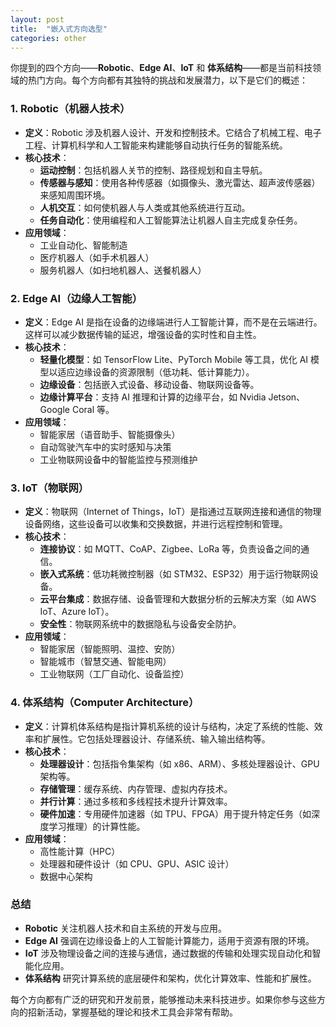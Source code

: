 ```yaml
---
layout: post
title:  "嵌入式方向选型"
categories: other
---
```


你提到的四个方向——**Robotic**、**Edge AI**、**IoT** 和 **体系结构**——都是当前科技领域的热门方向。每个方向都有其独特的挑战和发展潜力，以下是它们的概述：

### 1. **Robotic（机器人技术）**
   - **定义**：Robotic 涉及机器人设计、开发和控制技术。它结合了机械工程、电子工程、计算机科学和人工智能来构建能够自动执行任务的智能系统。
   - **核心技术**：
     - **运动控制**：包括机器人关节的控制、路径规划和自主导航。
     - **传感器与感知**：使用各种传感器（如摄像头、激光雷达、超声波传感器）来感知周围环境。
     - **人机交互**：如何使机器人与人类或其他系统进行互动。
     - **任务自动化**：使用编程和人工智能算法让机器人自主完成复杂任务。
   - **应用领域**：
     - 工业自动化、智能制造
     - 医疗机器人（如手术机器人）
     - 服务机器人（如扫地机器人、送餐机器人）

### 2. **Edge AI（边缘人工智能）**
   - **定义**：Edge AI 是指在设备的边缘端进行人工智能计算，而不是在云端进行。这样可以减少数据传输的延迟，增强设备的实时性和自主性。
   - **核心技术**：
     - **轻量化模型**：如 TensorFlow Lite、PyTorch Mobile 等工具，优化 AI 模型以适应边缘设备的资源限制（低功耗、低计算能力）。
     - **边缘设备**：包括嵌入式设备、移动设备、物联网设备等。
     - **边缘计算平台**：支持 AI 推理和计算的边缘平台，如 Nvidia Jetson、Google Coral 等。
   - **应用领域**：
     - 智能家居（语音助手、智能摄像头）
     - 自动驾驶汽车中的实时感知与决策
     - 工业物联网设备中的智能监控与预测维护

### 3. **IoT（物联网）**
   - **定义**：物联网（Internet of Things，IoT）是指通过互联网连接和通信的物理设备网络，这些设备可以收集和交换数据，并进行远程控制和管理。
   - **核心技术**：
     - **连接协议**：如 MQTT、CoAP、Zigbee、LoRa 等，负责设备之间的通信。
     - **嵌入式系统**：低功耗微控制器（如 STM32、ESP32）用于运行物联网设备。
     - **云平台集成**：数据存储、设备管理和大数据分析的云解决方案（如 AWS IoT、Azure IoT）。
     - **安全性**：物联网系统中的数据隐私与设备安全防护。
   - **应用领域**：
     - 智能家居（智能照明、温控、安防）
     - 智能城市（智慧交通、智能电网）
     - 工业物联网（工厂自动化、设备监控）

### 4. **体系结构（Computer Architecture）**
   - **定义**：计算机体系结构是指计算机系统的设计与结构，决定了系统的性能、效率和扩展性。它包括处理器设计、存储系统、输入输出结构等。
   - **核心技术**：
     - **处理器设计**：包括指令集架构（如 x86、ARM）、多核处理器设计、GPU 架构等。
     - **存储管理**：缓存系统、内存管理、虚拟内存技术。
     - **并行计算**：通过多核和多线程技术提升计算效率。
     - **硬件加速**：专用硬件加速器（如 TPU、FPGA）用于提升特定任务（如深度学习推理）的计算性能。
   - **应用领域**：
     - 高性能计算（HPC）
     - 处理器和硬件设计（如 CPU、GPU、ASIC 设计）
     - 数据中心架构

### 总结
- **Robotic** 关注机器人技术和自主系统的开发与应用。
- **Edge AI** 强调在边缘设备上的人工智能计算能力，适用于资源有限的环境。
- **IoT** 涉及物理设备之间的连接与通信，通过数据的传输和处理实现自动化和智能化应用。
- **体系结构** 研究计算系统的底层硬件和架构，优化计算效率、性能和扩展性。

每个方向都有广泛的研究和开发前景，能够推动未来科技进步。如果你参与这些方向的招新活动，掌握基础的理论和技术工具会非常有帮助。